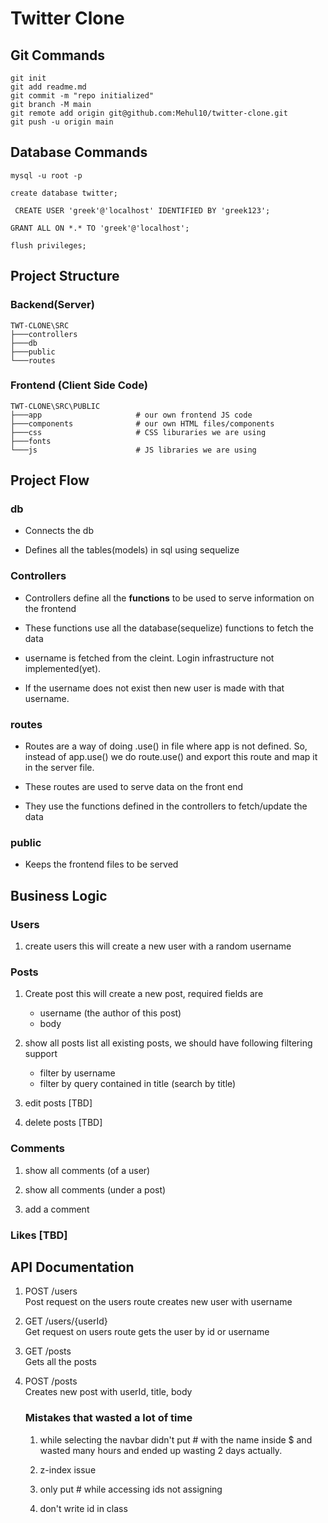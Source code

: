 # Twitter Clone

## Git Commands

```shell
git init
git add readme.md
git commit -m "repo initialized"
git branch -M main
git remote add origin git@github.com:Mehul10/twitter-clone.git
git push -u origin main
```
## Database Commands

```
mysql -u root -p

create database twitter;

 CREATE USER 'greek'@'localhost' IDENTIFIED BY 'greek123';

GRANT ALL ON *.* TO 'greek'@'localhost';

flush privileges;
```
## Project Structure

### Backend(Server)
```
TWT-CLONE\SRC      
├───controllers
├───db
├───public
└───routes
```

### Frontend (Client Side Code)
```
TWT-CLONE\SRC\PUBLIC
├───app                     # our own frontend JS code
├───components              # our own HTML files/components
├───css                     # CSS liburaries we are using
├───fonts                   
└───js                      # JS libraries we are using
```
## Project Flow

### db

* Connects the db

* Defines all the tables(models) in sql using sequelize

### Controllers
 
 * Controllers define all the **functions** to be used to serve information on the frontend

 * These functions use all the database(sequelize) functions to fetch the data

 * username is fetched from the cleint. Login infrastructure not implemented(yet).

 * If the username does not exist then new user is made with that username.

### routes

* Routes are a way of doing .use() in file where app is not defined. So, instead of app.use() we do route.use() and export this route and map it in the server file.

* These routes are used to serve data on the front end

* They use the functions defined in the controllers to fetch/update the data

### public

* Keeps the frontend files to be served

## Business Logic

### Users
1. create users this will create a new user with a random username

### Posts
1. Create post this will create a new post, required fields are

    * username (the author of this post)
    * body
2. show all posts list all existing posts, we should have following filtering support

    * filter by username
    * filter by query contained in title (search by title)

3. edit posts [TBD]

4. delete posts [TBD]

### Comments
1. show all comments (of a user)

2. show all comments (under a post)

3. add a comment

### Likes [TBD]

## API Documentation

1. POST /users\
    Post request on the users route creates new user with username  

2. GET /users/{userId}\
    Get request on users route gets the user by id or username

3. GET /posts\
    Gets all the posts

4. POST /posts\
    Creates new post with userId, title, body

    ### Mistakes that wasted a lot of time
    1. while selecting the navbar didn't put # with the name inside $ and wasted many hours and ended up wasting 2 days actually.

    2. z-index issue

    3. only put # while accessing ids not assigning

    4. don't write id in class
